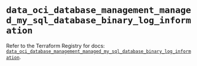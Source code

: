 # `data_oci_database_management_managed_my_sql_database_binary_log_information`

Refer to the Terraform Registry for docs: [`data_oci_database_management_managed_my_sql_database_binary_log_information`](https://registry.terraform.io/providers/hashicorp/oci/7.19.0/docs/data-sources/database_management_managed_my_sql_database_binary_log_information).
